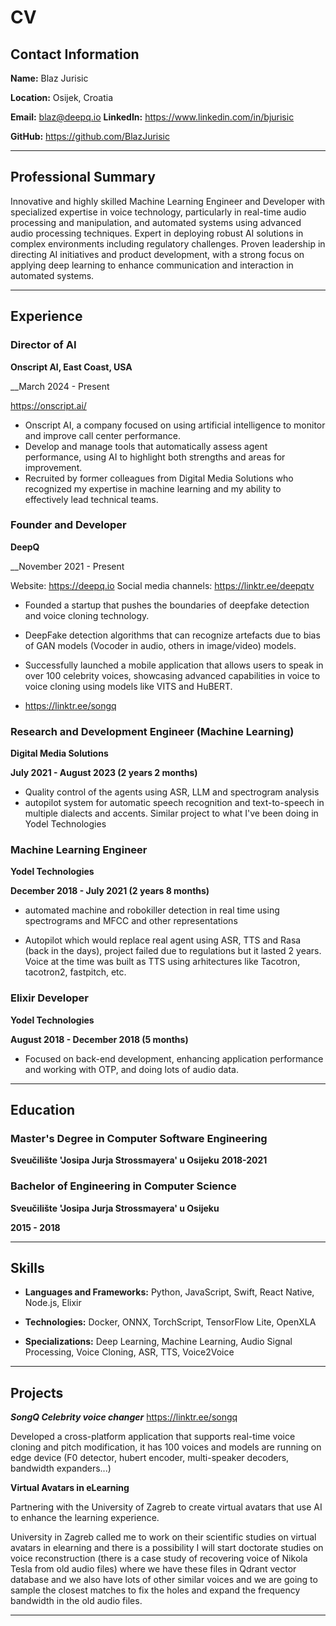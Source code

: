
  

# CV

  

## Contact Information

****Name:**** Blaz Jurisic

****Location:**** Osijek, Croatia

****Email:****  blaz@deepq.io
****LinkedIn:****  https://www.linkedin.com/in/bjurisic

****GitHub:****  https://github.com/BlazJurisic

  

---

  

## Professional Summary

Innovative and highly skilled Machine Learning Engineer and Developer with specialized expertise in voice technology, particularly in real-time audio processing and manipulation, and automated systems using advanced audio processing techniques. Expert in deploying robust AI solutions in complex environments including regulatory challenges. Proven leadership in directing AI initiatives and product development, with a strong focus on applying deep learning to enhance communication and interaction in automated systems.

  

---

  

## Experience

  

### ****Director of AI****

****Onscript AI, East Coast, USA****

__March 2024 - Present

  https://onscript.ai/

-  Onscript AI, a company focused on using artificial intelligence to monitor and improve call center performance.
-   Develop and manage tools that automatically assess agent performance, using AI to highlight both strengths and areas for improvement.
-   Recruited by former colleagues from Digital Media Solutions who recognized my expertise in machine learning and my ability to effectively lead technical teams.
  

### ****Founder and Developer****

****DeepQ****

__November 2021 - Present

Website:
https://deepq.io
Social media channels:
https://linktr.ee/deepqtv  

- Founded a startup that pushes the boundaries of deepfake detection and voice cloning technology.
- DeepFake detection algorithms that can recognize artefacts due to bias of GAN models (Vocoder in audio, others in image/video) models. 

-  Successfully launched a mobile application that allows users to speak in over 100 celebrity voices, showcasing advanced capabilities in voice to voice cloning using models like VITS and HuBERT.
- https://linktr.ee/songq

  

### ****Research and Development Engineer (Machine Learning)****

****Digital Media Solutions****

__July 2021 - August 2023 (2 years 2 months)__

- Quality control of the agents using ASR, LLM and spectrogram analysis
- autopilot system for automatic speech recognition and text-to-speech in multiple dialects and accents. Similar project to what I've been doing in Yodel Technologies

  

### ****Machine Learning Engineer****

****Yodel Technologies****

__December 2018 - July 2021 (2 years 8 months)__

  

- automated machine and robokiller detection in real time using spectrograms and MFCC and other representations

- Autopilot which would replace real agent using ASR, TTS and Rasa (back in the days), project failed due to regulations but it lasted 2 years. Voice at the time was built as TTS using arhitectures like Tacotron, tacotron2, fastpitch, etc.
  

### ****Elixir Developer****

****Yodel Technologies****

__August 2018 - December 2018 (5 months)__

  

- Focused on back-end development, enhancing application performance and working with OTP, and doing lots of audio data.
  

---

  

## Education

  

### ****Master's Degree in Computer Software Engineering****

****Sveučilište 'Josipa Jurja Strossmayera' u Osijeku****
__2018-2021__
  

### ****Bachelor of Engineering in Computer Science****

****Sveučilište 'Josipa Jurja Strossmayera' u Osijeku****

__2015 - 2018__

  

---

  

## Skills

  

- ****Languages and Frameworks:**** Python, JavaScript, Swift, React Native, Node.js, Elixir

- ****Technologies:**** Docker, ONNX, TorchScript, TensorFlow Lite, OpenXLA

- ****Specializations:**** Deep Learning, Machine Learning, Audio Signal Processing, Voice Cloning, ASR, TTS, Voice2Voice
  

---

  

## Projects

  

***SongQ Celebrity voice changer***
https://linktr.ee/songq

Developed a cross-platform application that supports real-time voice cloning and pitch modification, it has 100 voices and models are running on edge device (F0 detector, hubert encoder, multi-speaker decoders, bandwidth expanders...)

****Virtual Avatars in eLearning****

Partnering with the University of Zagreb to create virtual avatars that use AI to enhance the learning experience.

University in Zagreb called me to work on their scientific studies on virtual avatars in elearning and there is a possibility I will start doctorate studies on voice reconstruction (there is a case study of recovering voice of Nikola Tesla from old audio files) where we have these files in Qdrant vector database and we also have lots of other similar voices and we are going to sample the closest matches to fix the holes and expand the frequency bandwidth in the old audio files.

  

---
